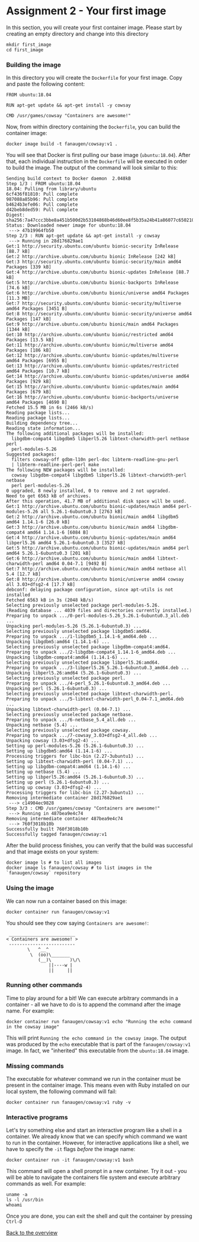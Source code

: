 # Assignment 2 - Your first image
In this section, you will create your first container image. Please start by creating an empty directory and change into this directory
```
mkdir first_image
cd first_image
```

### Building the image
In this directory you will create the `Dockerfile` for your first image. Copy and paste the following content:
```
FROM ubuntu:18.04

RUN apt-get update && apt-get install -y cowsay

CMD /usr/games/cowsay "Containers are awesome!"
```

Now, from within directory containing the `Dockerfile`, you can build the container image:
```
docker image build -t fanaugen/cowsay:v1 .
```

You will see that Docker is first pulling our base image (`ubuntu:18.04`). After that, each individual instruction in the `Dockerfile` will be executed in order to build the image. The output of the command will look similar to this:
```
Sending build context to Docker daemon  2.048kB
Step 1/3 : FROM ubuntu:18.04
18.04: Pulling from library/ubuntu
6cf436f81810: Pull complete
987088a85b96: Pull complete
b4624b3efe06: Pull complete
d42beb8ded59: Pull complete
Digest: sha256:7a47ccc3bbe8a451b500d2b53104868b46d60ee8f5b35a24b41a86077c650210
Status: Downloaded newer image for ubuntu:18.04
 ---> 47b19964fb50
Step 2/3 : RUN apt-get update && apt-get install -y cowsay
 ---> Running in 28d176829ae1
Get:1 http://security.ubuntu.com/ubuntu bionic-security InRelease [88.7 kB]
Get:2 http://archive.ubuntu.com/ubuntu bionic InRelease [242 kB]
Get:3 http://security.ubuntu.com/ubuntu bionic-security/main amd64 Packages [339 kB]
Get:4 http://archive.ubuntu.com/ubuntu bionic-updates InRelease [88.7 kB]
Get:5 http://archive.ubuntu.com/ubuntu bionic-backports InRelease [74.6 kB]
Get:6 http://archive.ubuntu.com/ubuntu bionic/universe amd64 Packages [11.3 MB]
Get:7 http://security.ubuntu.com/ubuntu bionic-security/multiverse amd64 Packages [3451 B]
Get:8 http://security.ubuntu.com/ubuntu bionic-security/universe amd64 Packages [147 kB]
Get:9 http://archive.ubuntu.com/ubuntu bionic/main amd64 Packages [1344 kB]
Get:10 http://archive.ubuntu.com/ubuntu bionic/restricted amd64 Packages [13.5 kB]
Get:11 http://archive.ubuntu.com/ubuntu bionic/multiverse amd64 Packages [186 kB]
Get:12 http://archive.ubuntu.com/ubuntu bionic-updates/multiverse amd64 Packages [6955 B]
Get:13 http://archive.ubuntu.com/ubuntu bionic-updates/restricted amd64 Packages [10.7 kB]
Get:14 http://archive.ubuntu.com/ubuntu bionic-updates/universe amd64 Packages [929 kB]
Get:15 http://archive.ubuntu.com/ubuntu bionic-updates/main amd64 Packages [679 kB]
Get:16 http://archive.ubuntu.com/ubuntu bionic-backports/universe amd64 Packages [4690 B]
Fetched 15.5 MB in 6s (2466 kB/s)
Reading package lists...
Reading package lists...
Building dependency tree...
Reading state information...
The following additional packages will be installed:
  libgdbm-compat4 libgdbm5 libperl5.26 libtext-charwidth-perl netbase perl
  perl-modules-5.26
Suggested packages:
  filters cowsay-off gdbm-l10n perl-doc libterm-readline-gnu-perl
  | libterm-readline-perl-perl make
The following NEW packages will be installed:
  cowsay libgdbm-compat4 libgdbm5 libperl5.26 libtext-charwidth-perl netbase
  perl perl-modules-5.26
0 upgraded, 8 newly installed, 0 to remove and 2 not upgraded.
Need to get 6563 kB of archives.
After this operation, 41.7 MB of additional disk space will be used.
Get:1 http://archive.ubuntu.com/ubuntu bionic-updates/main amd64 perl-modules-5.26 all 5.26.1-6ubuntu0.3 [2763 kB]
Get:2 http://archive.ubuntu.com/ubuntu bionic/main amd64 libgdbm5 amd64 1.14.1-6 [26.0 kB]
Get:3 http://archive.ubuntu.com/ubuntu bionic/main amd64 libgdbm-compat4 amd64 1.14.1-6 [6084 B]
Get:4 http://archive.ubuntu.com/ubuntu bionic-updates/main amd64 libperl5.26 amd64 5.26.1-6ubuntu0.3 [3527 kB]
Get:5 http://archive.ubuntu.com/ubuntu bionic-updates/main amd64 perl amd64 5.26.1-6ubuntu0.3 [201 kB]
Get:6 http://archive.ubuntu.com/ubuntu bionic/main amd64 libtext-charwidth-perl amd64 0.04-7.1 [9492 B]
Get:7 http://archive.ubuntu.com/ubuntu bionic/main amd64 netbase all 5.4 [12.7 kB]
Get:8 http://archive.ubuntu.com/ubuntu bionic/universe amd64 cowsay all 3.03+dfsg2-4 [17.7 kB]
debconf: delaying package configuration, since apt-utils is not installed
Fetched 6563 kB in 3s (2048 kB/s)
Selecting previously unselected package perl-modules-5.26.
(Reading database ... 4039 files and directories currently installed.)
Preparing to unpack .../0-perl-modules-5.26_5.26.1-6ubuntu0.3_all.deb ...
Unpacking perl-modules-5.26 (5.26.1-6ubuntu0.3) ...
Selecting previously unselected package libgdbm5:amd64.
Preparing to unpack .../1-libgdbm5_1.14.1-6_amd64.deb ...
Unpacking libgdbm5:amd64 (1.14.1-6) ...
Selecting previously unselected package libgdbm-compat4:amd64.
Preparing to unpack .../2-libgdbm-compat4_1.14.1-6_amd64.deb ...
Unpacking libgdbm-compat4:amd64 (1.14.1-6) ...
Selecting previously unselected package libperl5.26:amd64.
Preparing to unpack .../3-libperl5.26_5.26.1-6ubuntu0.3_amd64.deb ...
Unpacking libperl5.26:amd64 (5.26.1-6ubuntu0.3) ...
Selecting previously unselected package perl.
Preparing to unpack .../4-perl_5.26.1-6ubuntu0.3_amd64.deb ...
Unpacking perl (5.26.1-6ubuntu0.3) ...
Selecting previously unselected package libtext-charwidth-perl.
Preparing to unpack .../5-libtext-charwidth-perl_0.04-7.1_amd64.deb ...
Unpacking libtext-charwidth-perl (0.04-7.1) ...
Selecting previously unselected package netbase.
Preparing to unpack .../6-netbase_5.4_all.deb ...
Unpacking netbase (5.4) ...
Selecting previously unselected package cowsay.
Preparing to unpack .../7-cowsay_3.03+dfsg2-4_all.deb ...
Unpacking cowsay (3.03+dfsg2-4) ...
Setting up perl-modules-5.26 (5.26.1-6ubuntu0.3) ...
Setting up libgdbm5:amd64 (1.14.1-6) ...
Processing triggers for libc-bin (2.27-3ubuntu1) ...
Setting up libtext-charwidth-perl (0.04-7.1) ...
Setting up libgdbm-compat4:amd64 (1.14.1-6) ...
Setting up netbase (5.4) ...
Setting up libperl5.26:amd64 (5.26.1-6ubuntu0.3) ...
Setting up perl (5.26.1-6ubuntu0.3) ...
Setting up cowsay (3.03+dfsg2-4) ...
Processing triggers for libc-bin (2.27-3ubuntu1) ...
Removing intermediate container 28d176829ae1
 ---> c14904ec9828
Step 3/3 : CMD /usr/games/cowsay "Containers are awesome!"
 ---> Running in 487bea9e4c74
Removing intermediate container 487bea9e4c74
 ---> 760f3018b10b
Successfully built 760f3018b10b
Successfully tagged fanaugen/cowsay:v1
```


After the build process finishes, you can verify that the build was successful and that image exists on your system:
```
docker image ls # to list all images
docker image ls fanaugen/cowsay # to list images in the `fanaugen/cowsay` repository
```

### Using the image
We can now run a container based on this image:
```
docker container run fanaugen/cowsay:v1
```

You should see they cow saying `Containers are awesome!`:
```
 _________________________
< Containers are awesome! >
 -------------------------
        \   ^__^
         \  (oo)\_______
            (__)\       )\/\
                ||----w |
                ||     ||
```


### Running other commands
Time to play around for a bit! We can execute arbitrary commands in a container - all we have to do is to append the command after the image name. For example:
```
docker container run fanaugen/cowsay:v1 echo "Running the echo command in the cowsay image"
```

This will print `Running the echo command in the cowsay image`. The output was produced by the `echo` executable that is part of the `fanaugen/cowsay:v1` image. In fact, we "inherited" this executable from the `ubuntu:18.04` image.

### Missing commands
The executable for whatever command we run in the container must be present in the container image. This means even with Ruby installed on our local system, the following command will fail:
```
docker container run fanaugen/cowsay:v1 ruby -v
```

### Interactive programs
Let's try something else and start an interactive program like a shell in a container. We already know that we can specify which command we want to run in the container. However, for interactive applications like a shell, we have to specify the `-it` flags *before* the image name:
```
docker container run -it fanaugen/cowsay:v1 bash
```

This command will open a shell prompt in a new container. Try it out - you will be able to navigate the containers file system and execute arbitrary commands as well. For example:
```
uname -a
ls -l /usr/bin
whoami
```

Once you are done, you can exit the shell and quit the container by pressing `Ctrl-D`

[Back to the overview](../README.md#assignments)
